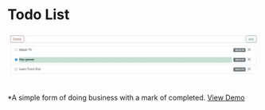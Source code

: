 # Todo List
![Preview Todo!](/image/preview.webp "Preview Todo!")
##    
*A simple form of doing business with a mark of completed. 
[View Demo](https://vitalymihnevich.github.io/Todo/)
